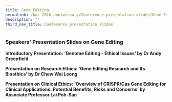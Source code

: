```yaml
---
title: Gene Editing
permalink: /bac-20th-anniversary/Conference-presentation-slides/Gene-Editing
description: ""
third_nav_title: Conference presentation slides
---
```

### **Speakers' Presentation Slides on Gene Editing**

**Introductory Presentation: ‘Genome Editing - Ethical Issues’ by Dr Andy Greenfield**[](/files/20th%20Anniversary%20Resources/Genome%20Editing%20-%20Ethical%20Issues%20by%20Dr%20Andy%20Greenfield.pdf)

**Presentation on Research Ethics: ‘Gene Editing Research and Its Bioethics’ by Dr Chew Wei Leong**[](/files/20th%20Anniversary%20Resources/Research%20Ethics%20-%20Gene%20Editing%20Research%20and%20its%20Bioethics%20by%20Dr%20Chew%20Wei%20Leong.pdf)

**Presentation on Clinical Ethics: ‘Overview of CRISPR/Cas Gene Editing for Clinical Applications: Potential Benefits, Risks and Concerns’ by Associate Professor Lai Poh-San**[](/files/20th%20Anniversary%20Resources/Clinical%20Ethics%20-%20Overview%20of%20CRISPR_Cas%20Gene%20Editing%20for%20Clinical%20Applns%20by%20A_Prof%20Lai%20Poh-San.pdf)